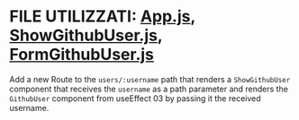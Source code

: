 # FILE UTILIZZATI: [App.js](./src/App.js), [ShowGithubUser.js](./src/ShowGithubUser.js), [FormGithubUser.js](./src/FormGithubUser.js)

Add a new Route to the `users/:username` path that renders a `ShowGithubUser` component that receives the `username` as a path parameter and renders the `GithubUser` component from useEffect 03 by passing it the received username.